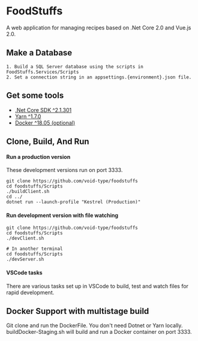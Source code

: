 # FoodStuffs
A web application for managing recipes based on .Net Core 2.0 and Vue.js 2.0.

## Make a Database
    1. Build a SQL Server database using the scripts in FoodStuffs.Services/Scripts
    2. Set a connection string in an appsettings.{environment}.json file.

## Get some tools
- [.Net Core SDK ^2.1.301](https://www.microsoft.com/net/download)
- [Yarn ^1.7.0](https://yarnpkg.com/lang/en/docs/install/)
- [Docker ^18.05 (optional)](https://docker.com)

## Clone, Build, And Run

#### Run a production version
These development versions run on port 3333.
```
git clone https://github.com/void-type/foodstuffs
cd foodstuffs/Scripts
./buildClient.sh
cd ../
dotnet run --launch-profile "Kestrel (Production)"
```

#### Run development version with file watching
```
git clone https://github.com/void-type/foodstuffs
cd foodstuffs/Scripts
./devClient.sh

# In another terminal
cd foodstuffs/Scripts
./devServer.sh
```

#### VSCode tasks
There are various tasks set up in VSCode to build, test and watch files for rapid development.

## Docker Support with multistage build
Git clone and run the DockerFile. You don't need Dotnet or Yarn locally.
buildDocker-Staging.sh will build and run a Docker container on port 3333.
